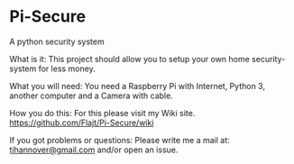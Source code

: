 # Pi-Secure
A python security system

What is it:
This project should allow you to setup your own home security-system for less money.

What you will need:
You need a Raspberry Pi with Internet, Python 3, another computer and a Camera with cable.

 
How you do this:
For this please visit my Wiki site.
https://github.com/Flajt/Pi-Secure/wiki

If you got problems or questions:
Please write me a mail at: tjhannover@gmail.com and/or open an issue.
